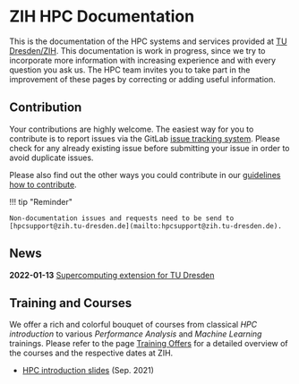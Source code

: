 # ZIH HPC Documentation

This is the documentation of the HPC systems and services provided at
[TU Dresden/ZIH](https://tu-dresden.de/zih/). This documentation is work in progress, since we try
to incorporate more information with increasing experience and with every question you ask us. The
HPC team invites you to take part in the improvement of these pages by correcting or adding useful
information.

## Contribution

Your contributions are highly welcome. The easiest way for you to contribute is to report issues via
the GitLab
[issue tracking system](https://gitlab.hrz.tu-chemnitz.de/zih/hpcsupport/hpc-compendium/-/issues).
Please check for any already existing issue before submitting your issue in order to avoid duplicate
issues.

Please also find out the other ways you could contribute in our [guidelines how to contribute](contrib/howto_contribute.md).

!!! tip "Reminder"

    Non-documentation issues and requests need to be send to
    [hpcsupport@zih.tu-dresden.de](mailto:hpcsupport@zih.tu-dresden.de).

## News

**2022-01-13** [Supercomputing extension for TU Dresden](https://tu-dresden.de/zih/die-einrichtung/news/supercomputing-cluster-2022)

## Training and Courses

We offer a rich and colorful bouquet of courses from classical *HPC introduction* to various
*Performance Analysis* and *Machine Learning* trainings. Please refer to the page
[Training Offers](https://tu-dresden.de/zih/hochleistungsrechnen/nhr-training)
for a detailed overview of the courses and the respective dates at ZIH.

* [HPC introduction slides](misc/HPC-Introduction.pdf) (Sep. 2021)
